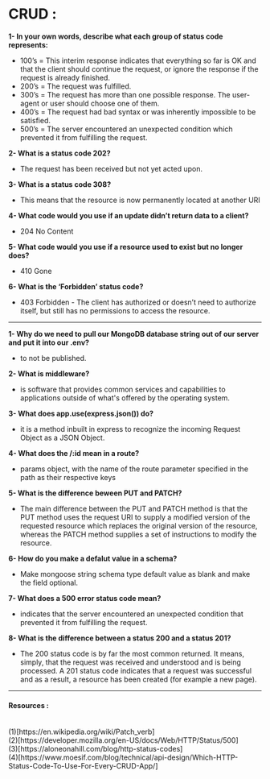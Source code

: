 # CRUD :

**1- In your own words, describe what each group of status code represents:**

- 100’s = This interim response indicates that everything so far is OK and that the client should continue the request, or ignore the response if the request is already finished.
- 200’s = The request was fulfilled.
- 300’s = The request has more than one possible response. The user-agent or user should choose one of them.
- 400’s = The request had bad syntax or was inherently impossible to be satisfied.
- 500’s = The server encountered an unexpected condition which prevented it from fulfilling the request.

**2- What is a status code 202?**

- The request has been received but not yet acted upon.

**3- What is a status code 308?**

- This means that the resource is now permanently located at another URI

**4- What code would you use if an update didn’t return data to a client?**

- 204 No Content

**5- What code would you use if a resource used to exist but no longer does?**

- 410 Gone

**6- What is the ‘Forbidden’ status code?**

- 403 Forbidden - The client has authorized or doesn’t need to authorize itself, but still has no permissions to access the resource.

---

**1- Why do we need to pull our MongoDB database string out of our server and put it into our .env?**

- to not be published.

**2- What is middleware?**

- is software that provides common services and capabilities to applications outside of what's offered by the operating system.

**3- What does app.use(express.json()) do?**

- it is a method inbuilt in express to recognize the incoming Request Object as a JSON Object.

**4- What does the /:id mean in a route?**

- params object, with the name of the route parameter specified in the path as their respective keys

**5- What is the difference beween PUT and PATCH?**

- The main difference between the PUT and PATCH method is that the PUT method uses the request URI to supply a modified version of the requested resource which replaces the original version of the resource, whereas the PATCH method supplies a set of instructions to modify the resource.

**6- How do you make a defalut value in a schema?**

- Make mongoose string schema type default value as blank and make the field optional.

**7- What does a 500 error status code mean?**

- indicates that the server encountered an unexpected condition that prevented it from fulfilling the request.

**8- What is the difference between a status 200 and a status 201?**

- The 200 status code is by far the most common returned. It means, simply, that the request was received and understood and is being processed. A 201 status code indicates that a request was successful and as a result, a resource has been created (for example a new page).

---

#### Resources :

<br>
(1)[https://en.wikipedia.org/wiki/Patch_verb]
<br>
(2)[https://developer.mozilla.org/en-US/docs/Web/HTTP/Status/500]
<br>
(3)[https://aloneonahill.com/blog/http-status-codes]
<br>
(4)[https://www.moesif.com/blog/technical/api-design/Which-HTTP-Status-Code-To-Use-For-Every-CRUD-App/]